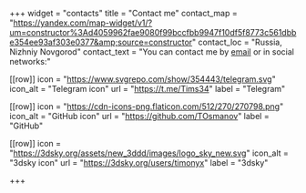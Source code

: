 +++
widget = "contacts"
title = "Contact me"
contact_map = "https://yandex.com/map-widget/v1/?um=constructor%3Ad4059962fae9080f99bccfbb9947f10df5f8773c561dbbe354ee93af303e0377&amp;source=constructor"
contact_loc = "Russia, Nizhniy Novgorod"
contact_text = "You can contact me by <a href='mailto:timurosm@yandex.ru'>email</a> or in social networks:"

[[row]]
icon = "https://www.svgrepo.com/show/354443/telegram.svg"
icon_alt = "Telegram icon"
url = "https://t.me/Tims34"
label = "Telegram"

[[row]]
icon = "https://cdn-icons-png.flaticon.com/512/270/270798.png"
icon_alt = "GitHub icon"
url = "https://github.com/TOsmanov"
label = "GitHub"

[[row]]
icon = "https://3dsky.org/assets/new_3ddd/images/logo_sky_new.svg"
icon_alt = "3dsky icon"
url = "https://3dsky.org/users/timonyx"
label = "3dsky"

+++
